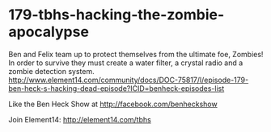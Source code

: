 # 179-tbhs-hacking-the-zombie-apocalypse



Ben and Felix team up to protect themselves from the ultimate foe, Zombies! In order to survive they must create a water filter, a crystal radio and a zombie detection system.
http://www.element14.com/community/docs/DOC-75817/l/episode-179-ben-heck-s-hacking-dead-episode?ICID=benheck-episodes-list

Like the Ben Heck Show at http://facebook.com/benheckshow

Join Element14: http://element14.com/tbhs
